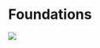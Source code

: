 # Foundations

[![](https://jitpack.io/v/Mikeni12/Foundations.svg)](https://jitpack.io/#Mikeni12/Foundations)
